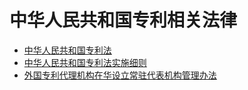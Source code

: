 # 中华人民共和国专利相关法律

- [中华人民共和国专利法](./中华人民共和国专利法.md)
- [中华人民共和国专利法实施细则](./中华人民共和国专利法实施细则.md)
- [外国专利代理机构在华设立常驻代表机构管理办法](./外国专利代理机构在华设立常驻代表机构管理办法.md)